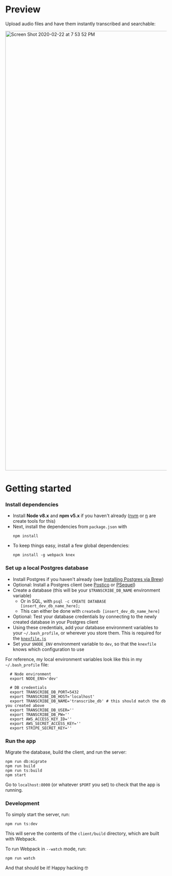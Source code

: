 # Preview

Upload audio files and have them instantly transcribed and searchable:

<img width="1368" alt="Screen Shot 2020-02-22 at 7 53 52 PM" src="https://user-images.githubusercontent.com/5264279/75101616-24017580-55ad-11ea-9643-ca019d7ad293.png">

# Getting started

### Install dependencies

- Install **Node v8.x** and **npm v5.x** if you haven't already ([nvm](https://github.com/creationix/nvm) or [n](https://github.com/tj/n) are create tools for this)
- Next, install the dependencies from `package.json` with
  ```
  npm install
  ```
- To keep things easy, install a few global dependencies:
  ```
  npm install -g webpack knex
  ```

### Set up a local Postgres database

- Install Postgres if you haven't already (see [Installing Postgres via Brew](https://gist.github.com/sgnl/609557ebacd3378f3b72))
- Optional: Install a Postgres client (see [Postico](https://eggerapps.at/postico/) or [PSequel](http://www.psequel.com/))
- Create a database (this will be your `$TRANSCRIBE_DB_NAME` environment variable)
  - Or in SQL, with `psql -c CREATE DATABASE [insert_dev_db_name_here];`
  - This can either be done with `createdb [insert_dev_db_name_here]`
- Optional: Test your database credentials by connecting to the newly created database in your Postgres client
- Using these credentials, add your database environment variables to your `~/.bash_profile`, or wherever you store them. This is required for the [`knexfile.js`](https://github.com/reichert621/kam/blob/master/server/db/knexfile.js)
- Set your `$NODE_ENV` environment variable to `dev`, so that the `knexfile` knows which configuration to use

For reference, my local environment variables look like this in my `~/.bash_profile` file:

```
  # Node environment
  export NODE_ENV='dev'

  # DB credentials
  export TRANSCRIBE_DB_PORT=5432
  export TRANSCRIBE_DB_HOST='localhost'
  export TRANSCRIBE_DB_NAME='transcribe_db' # this should match the db you created above
  export TRANSCRIBE_DB_USER=''
  export TRANSCRIBE_DB_PW=''
  export AWS_ACCESS_KEY_ID=''
  export AWS_SECRET_ACCESS_KEY=''
  export STRIPE_SECRET_KEY=''
```

### Run the app

Migrate the database, build the client, and run the server:

```
npm run db:migrate
npm run build
npm run ts:build
npm start
```

Go to `localhost:8000` (or whatever `$PORT` you set) to check that the app is running.

### Development

To simply start the server, run:

```
npm run ts:dev
```

This will serve the contents of the `client/build` directory, which are built with Webpack.

To run Webpack in `--watch` mode, run:

```
npm run watch
```

And that should be it! Happy hacking 🤓
